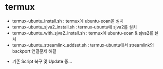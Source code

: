 # termux

- termux-ubuntu_install.sh : termux에 ubuntu-eoan을 설치
- termux-ubuntu_sjva2_install.sh : termux-ubuntu에 sjva2를 설치
- termux-ubuntu_with_sjva2_install.sh : termux에 ubuntu-eoan & sjva2를 설치
- termux-ubuntu_streamlink_addset.sh : termux-ubuntu에서 streamlink의 backport 연결문제 해결

* 기존 Script 복구 및 Update 중...
